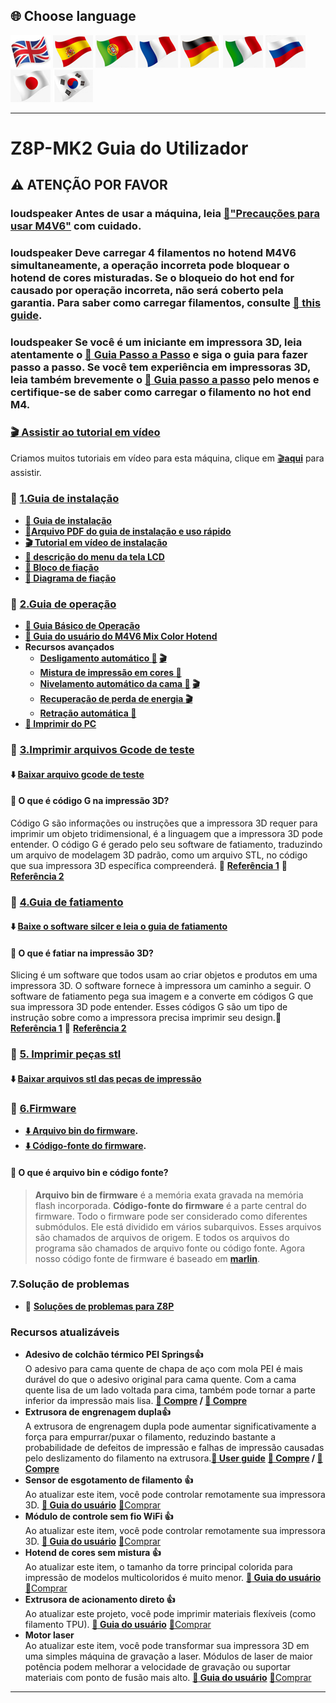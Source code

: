 ## <a id="choose-language">:globe_with_meridians: Choose language </a>
[![](./lanpic/EN.png)](./readme.md)
[![](./lanpic/ES.png)](./readme-es.md)
[![](./lanpic/PT.png)](./readme-pt.md)
[![](./lanpic/FR.png)](./readme-fr.md)
[![](./lanpic/DE.png)](./readme-de.md)
[![](./lanpic/IT.png)](./readme-it.md)
[![](./lanpic/RU.png)](./readme-ru.md)
[![](./lanpic/JP.png)](./readme-jp.md)
[![](./lanpic/KR.png)](./readme-kr.md)
<!-- [![](./lanpic/SA.png)](./readme-ar.md) -->

------
# Z8P-MK2 Guia do Utilizador
## :warning: ATENÇÃO POR FAVOR
### loudspeaker Antes de usar a máquina, leia [:book:"Precauções para usar M4V6"](https://github.com/ZONESTAR3D/Upgrade-kit-guide/blob/main/HOTEND/M4/M4_V6/M4V6_Precaution.md) com cuidado.
### loudspeaker Deve carregar 4 filamentos no hotend M4V6 simultaneamente, a operação incorreta pode bloquear o hotend de cores misturadas. Se o bloqueio do hot end for causado por operação incorreta, não será coberto pela garantia. Para saber como carregar filamentos, consulte [:book: this guide](https://github.com/ZONESTAR3D/Z8P/blob/main/Z8P-MK2/2-Operation_Guide/readme.md#load-filaments).
### loudspeaker Se você é um iniciante em impressora 3D, leia atentamente o [:book: Guia Passo a Passo][step_by_step_guide] e siga o guia para fazer passo a passo. Se você tem experiência em impressoras 3D, leia também brevemente o [:book: Guia passo a passo][step_by_step_guide] pelo menos e certifique-se de saber como carregar o filamento no hot end M4.

### [:clapper: Assistir ao tutorial em vídeo](https://github.com/ZONESTAR3D/Z8P/blob/main/Z8P-MK2/6-VideoTutorial)
Criamos muitos tutoriais em vídeo para esta máquina, clique em [:clapper:**aqui**](https://github.com/ZONESTAR3D/Z8P/blob/main/Z8P-MK2/6-VideoTutorial) para assistir.

### :file_folder: [1.Guia de instalação][INSTALLATION]
- **[:book: Guia de instalação][INSTALLATION]**
- **[:blue_book:Arquivo PDF do guia de instalação e uso rápido](https://github.com/ZONESTAR3D/Z8P/tree/main/Z8P-MK2/Z8PMK2_Installation_and_quick_use_guide.pdf)**
- **[:clapper: Tutorial em vídeo de instalação](https://youtu.be/-oieO7U0LCc)**
- **[:book: descrição do menu da tela LCD][LCD_MENU]**
- **[:art: Bloco de fiação](https://github.com/ZONESTAR3D/Z8P/tree/main/Z8P-MK2/1-Installation_Guide/Z8PMK2_Wiring_Block.jpg)**
- **[:art: Diagrama de fiação](https://github.com/ZONESTAR3D/Z8P/tree/main/Z8P-MK2/1-Installation_Guide/Z8PM4-MK2_Wiring_Diagram.jpg)**

### :file_folder: [2.Guia de operação][Operation_Guide]
- **[:book: Guia Básico de Operação][Operation_Guide]**
- **[:book: Guia do usuário do M4V6 Mix Color Hotend][M4V6_Guide]**
- **Recursos avançados**
   - **[Desligamento automático :book:][auto_shutdown] [:clapper:](https://youtu.be/SJLpmJL-tG4)**
   - **[Mistura de impressão em cores :book:][mix_color]**
   - **[Nivelamento automático da cama :book:][auto_leveling] [:clapper:](https://youtu.be/Zoyl6PybsUk)**
   - **[Recuperação de perda de energia :clapper:](https://youtu.be/f-PpasByiiE)**
   - **[Retração automática :book:][Auto_Retraction]**
- **[:book: Imprimir do PC][PrintFromPC]**
  
### :file_folder: [3.Imprimir arquivos Gcode de teste][Test_gcode]
#### :arrow_down: [Baixar arquivo gcode de teste][Test_gcode]
#### :pencil: O que é código G na impressão 3D?
Código G são informações ou instruções que a impressora 3D requer para imprimir um objeto tridimensional, é a linguagem que a impressora 3D pode entender. O código G é gerado pelo seu software de fatiamento, traduzindo um arquivo de modelagem 3D padrão, como um arquivo STL, no código que sua impressora 3D específica compreenderá.
:page_with_curl: [**Referência 1**](https://beginner3dprinting.com/what-is-g-code-in-3d-printing/) :page_with_curl: [**Referência 2**](https://www.reprap.org/wiki/G-code)

### :file_folder: [4.Guia de fatiamento][Slicing_Guide_Z8P]
#### :arrow_down: [Baixe o software silcer e leia o guia de fatiamento][Slicing_Guide_Z8P]
#### :pencil: O que é fatiar na impressão 3D?
Slicing é um software que todos usam ao criar objetos e produtos em uma impressora 3D. O software fornece à impressora um caminho a seguir. O software de fatiamento pega sua imagem e a converte em códigos G que sua impressora 3D pode entender. Esses códigos G são um tipo de instrução sobre como a impressora precisa imprimir seu design.:page_with_curl: [**Referência 1**](https://loveandrobots.com/what-is-slicing-in-3d-printing/ ) :page_with_curl: [**Referência 2**](https://en.wikipedia.org/wiki/Slicer_(3D_printing))

### :file_folder: [5. Imprimir peças stl][PrintParts]
#### :arrow_down: [Baixar arquivos stl das peças de impressão][PrintParts]

### :link: [6.Firmware](https://github.com/ZONESTAR3D/Firmware/tree/master/Z8/Z8P/Z8PM4Pro-MK2)
- **[:arrow_down: Arquivo bin do firmware](https://github.com/ZONESTAR3D/Firmware/tree/master/Z8/Z8P/Z8PM4Pro-MK2).**
- **[:arrow_down: Código-fonte do firmware](https://github.com/ZONESTAR3D/source-code-for-3d-printer).**
#### :pencil: O que é arquivo bin e código fonte?
> **Arquivo bin de firmware** é a memória exata gravada na memória flash incorporada.
> **Código-fonte do firmware** é a parte central do firmware. Todo o firmware pode ser considerado como diferentes submódulos. Ele está dividido em vários subarquivos. Esses arquivos são chamados de arquivos de origem. E todos os arquivos do programa são chamados de arquivo fonte ou código fonte. Agora nosso código fonte de firmware é baseado em [**marlin**](https://www.marlinfw.org).

### 7.Solução de problemas
- :book: [**Soluções de problemas para Z8P**](https://github.com/ZONESTAR3D/Z8P/tree/main/Z8P_FAQ/readme.md)

### Recursos atualizáveis  
- **Adesivo de colchão térmico PEI Springs:+1:**      
O adesivo para cama quente de chapa de aço com mola PEI é mais durável do que o adesivo original para cama quente. Com a cama quente lisa de um lado voltada para cima, também pode tornar a parte inferior da impressão mais lisa. **[:gift: Compre](http://bit.ly/3GbI9Sr) / [:gift: Compre](https://bit.ly/3VkmXOi)**
- **Extrusora de engrenagem dupla:+1:**    
A extrusora de engrenagem dupla pode aumentar significativamente a força para empurrar/puxar o filamento, reduzindo bastante a probabilidade de defeitos de impressão e falhas de impressão causadas pelo deslizamento do filamento na extrusora.**[:book: User guide](https://bit.ly/UM_BMG)** **[:gift: Compre](https://bit.ly/46Vyd9H) / [:gift: Compre](https://bit.ly/AE_4xBMG)**
- **Sensor de esgotamento de filamento :+1:**   
Ao atualizar este item, você pode controlar remotamente sua impressora 3D. **[:book: Guia do usuário][guide_FROD]** [:gift:Comprar](https://www.aliexpress.com/item/4001309957376.html)
- **Módulo de controle sem fio WiFi  :+1:**    
Ao atualizar este item, você pode controlar remotamente sua impressora 3D. **[:book: Guia do usuário][guide_WIFI]** [:gift:Comprar](https://www.aliexpress.com/item/1005002378551489.html)  
- **Hotend de cores sem mistura  :+1:**   
Ao atualizar este item, o tamanho da torre principal colorida para impressão de modelos multicoloridos é muito menor. **[:book: Guia do usuário][guide_E4]** [:gift:Comprar](https://www.aliexpress.com/item/1005002951777699.html)
- **Extrusora de acionamento direto :+1:**   
Ao atualizar este projeto, você pode imprimir materiais flexíveis (como filamento TPU). **[:book: Guia do usuário][guide_DDE]** [:gift:Comprar](https://www.aliexpress.com/item/1005002847644867.html)
- **Motor laser**    
Ao atualizar este item, você pode transformar sua impressora 3D em uma simples máquina de gravação a laser. Módulos de laser de maior potência podem melhorar a velocidade de gravação ou suportar materiais com ponto de fusão mais alto. **[:book: Guia do usuário][guide_Laser]** [:gift:Comprar](https://www.aliexpress.com/item/1005004908160260.html)

-----
[step_by_step_guide]: https://github.com/ZONESTAR3D/Z8P/blob/main/Z8P-MK2/step_by_step.md
[INSTALLATION]: https://github.com/ZONESTAR3D/Z8P/tree/main/Z8P-MK2/1-Installation_Guide
[Operation_Guide]: https://github.com/ZONESTAR3D/Z8P/tree/main/Z8P-MK2/2-Operation_Guide
[M4V6_Guide]: https://github.com/ZONESTAR3D/Upgrade-kit-guide/tree/main/HOTEND/M4%20%204-IN-1-OUT%20Mixing%20Color%20Hotend/M4_V6
[Test_gcode]: https://github.com/ZONESTAR3D/Z8P/tree/main/Z8P-MK2/3-TestGcode
[Slicing_Guide_Z8P]: https://github.com/ZONESTAR3D/Z8P/tree/main/Z8P-MK2/4-SlicingGuide
[PrintParts]: https://github.com/ZONESTAR3D/Z8P/tree/main/Z8P-MK2/5-PrintParts/
[LCD_MENU]: https://github.com/ZONESTAR3D/Z8P/tree/main/Z8P-MK2/2-Operation_Guide/DWIN_LCD_screen_Menu_Description
[mix_color]: https://github.com/ZONESTAR3D/Document-and-User-Guide/tree/master/Mixing_Color
[auto_leveling]: https://github.com/ZONESTAR3D/Z8P/tree/main/Z8P-MK2/2-Operation_Guide/Bed_Auto_Leveling
[auto_shutdown]: https://github.com/ZONESTAR3D/Z8P/tree/main/Z8P-MK2/2-Operation_Guide/Auto_Shut_Down
[Auto_Retraction]: https://github.com/ZONESTAR3D/Z8P/tree/main/Z8P-MK2/2-Operation_Guide/Auto_Retraction
[PrintFromPC]: https://github.com/ZONESTAR3D/Z8P/tree/main/Z8P-MK2/2-Operation_Guide/PrintFromPC
[guide_FROD]: https://github.com/ZONESTAR3D/Upgrade-kit-guide/tree/main/FROD
[guide_WIFI]: https://github.com/ZONESTAR3D/Upgrade-kit-guide/tree/main/FROD
[guide_E4]: https://github.com/ZONESTAR3D/Upgrade-kit-guide/tree/main/HOTEND/E4%204-IN-1-OUT%20Non-Mixing%20Color%20Hotend
[guide_DDE]: https://github.com/ZONESTAR3D/Upgrade-kit-guide/tree/main/Direct_Drive_Extrruder
[guide_Laser]: https://github.com/ZONESTAR3D/Upgrade-kit-guide/tree/main/Laser_Engraving
